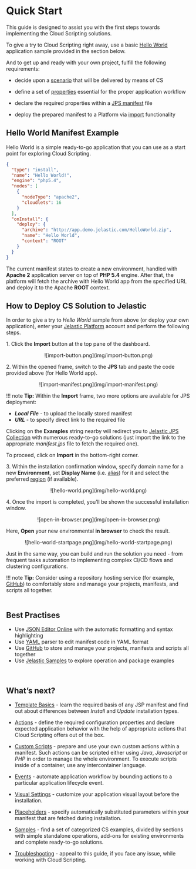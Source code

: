 # Quick Start                                      
    
This guide is designed to assist you with the first steps towards implementing the Cloud Scripting solutions.                                     

To give a try to Cloud Scripting right away, use a basic [Hello World](#hello-world-manifest-example) application sample provided in the section below.                                                                     

And to get up and ready with your own project, fulfill the following requirements:                                    

* decide upon a <a href="/samples/" target="blank">scenario</a> that will be delivered by means of CS                       

* define a set of <a href="/creating-manifest/basic-configs/" target="blank">properties</a> essential for the proper application workflow                  

* declare the required properties within a <a href="/creating-manifest/basic-configs/" target="blank">JPS manifest</a> file                      

* deploy the prepared manifest to a Platform via [import](#how-to-deploy-cs-solution-to-jelastic ) functionality                 

## Hello World Manifest Example                      

Hello World is a simple ready-to-go application that you can use as a start point for exploring Cloud Scripting.                          

```json
{
  "type": "install",
  "name": "Hello World!",
  "engine": "php5.4",
  "nodes": [
    {
      "nodeType": "apache2",
      "cloudlets": 16
    }
  ],
  "onInstall": {
    "deploy": {
      "archive": "http://app.demo.jelastic.com/HelloWorld.zip",
      "name": "Hello World",
      "context": "ROOT"
    }
  }
}
```

The current manifest states to create a new environment, handled with **Apache 2** application server on top of **PHP 5.4** engine. After that, the platform will fetch the archive with Hello World app from the specified URL and deploy it to the Apache **ROOT** context.                                   

## How to Deploy CS Solution to Jelastic 

In order to give a try to *Hello World* sample from above (or deploy your own application), enter your <a href="https://jelastic.cloud/" target="blank">Jelastic Platform</a> account and perform the following steps.                    

1.&nbsp;Click the **Import** button at the top pane of the dashboard.                                             

<center>![import-button.png](img/import-button.png)</center>                        

2.&nbsp;Within the opened frame, switch to the **JPS** tab and paste the code provided above (for Hello World app).                      

<center>![import-manifest.png](img/import-manifest.png)</center>               

!!! note
    **Tip:** Within the **Import** frame, two more options are available for JPS deployment:<ul><li><b>*Local File*</b> - to upload the locally stored manifest</li><li><b>*URL*</b> - to specify direct link to the required file</li></ul> Clicking on the **Examples** string nearby will redirect you to <a href="https://github.com/jelastic-jps" target="blank">Jelastic JPS Collection</a> with numerous ready-to-go solutions (just import the link to the appropriate *manifest.jps* file to fetch the required one).                                 

To proceed, click on **Import** in the bottom-right corner.                   

3.&nbsp;Within the installation confirmation window, specify domain name for a new **Environment**, set **Display Name** (i.e. <a href="https://docs.jelastic.com/environment-aliases" target="blank">alias</a>) for it and select the preferred <a href="https://docs.jelastic.com/environment-regions" target="blank">region</a> (if available).                  

<center>![hello-world.png](img/hello-world.png)</center>                                        

4.&nbsp;Once the import is completed, you’ll be shown the successful installation window.                                      

<center>![open-in-browser.png](img/open-in-browser.png)</center>               

Here, **Open** your new environmental **in browser** to check the result.                     

<center>![hello-world-startpage.png](img/hello-world-startpage.png)</center>                                   

Just in the same way, you can build and run the solution you need - from frequent tasks automation to implementing complex CI/CD flows and clustering configurations.                               

!!! note
    **Tip:** Consider using a repository hosting service (for example, <a href="https://github.com/" target="blank">GitHub</a>) to comfortably store and manage your projects, manifests, and scripts all together.                               
<br>    
## Best Practises               

- Use <a href="http://jsoneditoronline.org/" target="blank">JSON Editor Online</a> with the automatic formatting and syntax highlighting                    
- Use <a href="http://www.yaml.org/" target="blank">YAML</a> parser to edit manifest code in YAML format                         
- Use <a href="https://github.com/" target="blank">GitHub</a> to store and manage your projects, manifests and scripts all together                           
- Use <a href="/samples/" target="blank">Jelastic Samples</a> to explore operation and package examples                       

<br> 
<h2> What’s next?</h2>              

- <a href="/creating-manifest/basic-configs/" target="blank">Template Basics</a> - learn the required basis of any JSP manifest and find out about differences between *Install* and *Update* installation types.                             

- <a href="/creating-manifest/actions/" target="blank">Actions</a> - define the required configuration properties and declare expected application behavior with the help of appropriate actions that Cloud Scripting offers out of the box.                     

- <a href="/creating-manifest/custom-scripts/" target="blank">Custom Scripts</a> - prepare and use your own custom actions within a manifest. Such actions can be scripted either using *Java*, *Javascript* or *PHP* in order to manage the whole environment. To execute scripts inside of a container, use any intercontainer language.                         

- <a href="/creating-manifest/events/" target="blank">Events</a> - automate application workflow by bounding actions to a particular application lifecycle event.                        

- <a href="/creating-manifest/visual-settings/" target="blank">Visual Settings</a> - customize your application visual layout before the installation.                     

- <a href="/creating-manifest/placeholders/" target="blank">Placeholders</a> - specify automatically substituted parameters within your manifest that are fetched during installation.                          

- <a href="/samples/" target="blank">Samples</a> - find a set of categorized CS examples, divided by sections with simple standalone operations, add-ons for existing environments and complete ready-to-go solutions.                        

- <a href="/troubleshooting/" target="blank">Troubleshooting</a> - appeal to this guide, if you face any issue, while working with Cloud Scripting.                                     
